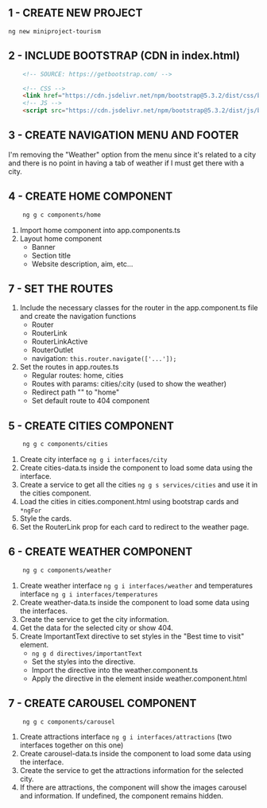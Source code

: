 ## 1 - CREATE NEW PROJECT
``` ng new miniproject-tourism ```

## 2 - INCLUDE BOOTSTRAP (CDN in index.html)
```HTML
    <!-- SOURCE: https://getbootstrap.com/ -->

    <!-- CSS -->
    <link href="https://cdn.jsdelivr.net/npm/bootstrap@5.3.2/dist/css/bootstrap.min.css" rel="stylesheet" integrity="sha384-T3c6CoIi6uLrA9TneNEoa7RxnatzjcDSCmG1MXxSR1GAsXEV/Dwwykc2MPK8M2HN" crossorigin="anonymous">
    <!-- JS -->
    <script src="https://cdn.jsdelivr.net/npm/bootstrap@5.3.2/dist/js/bootstrap.bundle.min.js" integrity="sha384-C6RzsynM9kWDrMNeT87bh95OGNyZPhcTNXj1NW7RuBCsyN/o0jlpcV8Qyq46cDfL" crossorigin="anonymous"></script>
```

## 3 - CREATE NAVIGATION MENU AND FOOTER
I'm removing the "Weather" option from the menu since it's related to a city and there is no point in having a tab of weather if I must get there with a city.

## 4 - CREATE HOME COMPONENT
```BASH
    ng g c components/home
```
1. Import home component into app.components.ts
2. Layout home component
    - Banner
    - Section title
    - Website description, aim, etc...

## 7 - SET THE ROUTES
1. Include the necessary classes for the router in the app.component.ts file and create the navigation functions
    - Router
    - RouterLink
    - RouterLinkActive
    - RouterOutlet
    - navigation: ``` this.router.navigate(['...']); ```
2. Set the routes in app.routes.ts
    - Regular routes: home, cities
    - Routes with params: cities/:city (used to show the weather)
    - Redirect path "" to "home"
    - Set default route to 404 component

## 5 - CREATE CITIES COMPONENT
```BASH
    ng g c components/cities
```
1. Create city interface ```ng g i interfaces/city```
2. Create cities-data.ts inside the component to load some data using the interface.
3. Create a service to get all the cities ```ng g s services/cities``` and use it in the cities component.
4. Load the cities in cities.component.html using bootstrap cards and ```*ngFor```
5. Style the cards.
6. Set the RouterLink prop for each card to redirect to the weather page.

## 6 - CREATE WEATHER COMPONENT
```BASH
    ng g c components/weather
```
1. Create weather interface ```ng g i interfaces/weather``` and temperatures interface ```ng g i interfaces/temperatures```
2. Create weather-data.ts inside the component to load some data using the interfaces.
3. Create the service to get the city information.
4. Get the data for the selected city or show 404.
5. Create ImportantText directive to set styles in the "Best time to visit" element.
    - ``` ng g d directives/importantText ```
    - Set the styles into the directive.
    - Import the directive into the weather.component.ts
    - Apply the directive in the element inside weather.component.html

## 7 - CREATE CAROUSEL COMPONENT
```BASH
    ng g c components/carousel
```
1. Create attractions interface ```ng g i interfaces/attractions``` (two interfaces together on this one)
2. Create carousel-data.ts inside the component to load some data using the interface.
3. Create the service to get the attractions information for the selected city.
4. If there are attractions, the component will show the images carousel and information. If undefined, the component remains hidden.


